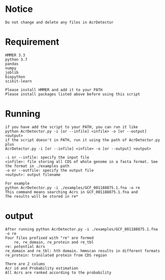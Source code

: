 # Notice
    Do not change and delete any files in AcrDetector

# Requirement
    HMMER 3.3
    python 3.7
    pandas
    numpy
    joblib
    biopython
    scikit-learn
    
    Please install HMMER and add it to your PATH
    Please install packages listed above before using this script

# Running
    if you have add the script to your PATH, you can run it like
    python AcrDetector.py -i [or --infile] <infile> -o [or --output] <output>
    if the script doesn't in PATH, run it using the path of AcrDetector.py plus
    AcrDetector.py -i [or --infile] <infile> -o [or --output] <output>
    
    -i or --infile: specify the input file
    <infile>: file storing all CDS of whole genome in a fasta format. See the format in ./examples path
    -o or --outfile: specify the output file
    <output>: output filename
    
    For example
    python AcrDetector.py -i ./examples/GCF_001188875.1.fna -o re
    This command means searching Acrs in GCF_001188875.1.fna and 
    The results will be stored in re*

# output
    After running python AcrDetector.py -i ./examples/GCF_001188875.1.fna -o re
    Four files prefixed with "re" are formed
        re, re_domain, re_protein and re_tbl
    re: potential Acrs
    re_domain and re_tbl: hth domain. hmmscan results in different formats
    re_protein: translated protein from CDS region

	There are 2 colums
    Acr id and Probability estimation
    All Acrs are ranked according to the probability


